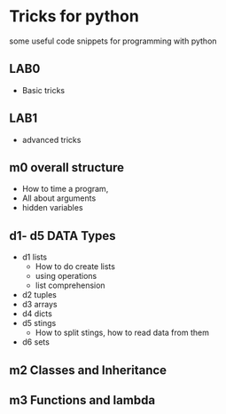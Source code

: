 # Tricks for python

some useful code snippets for programming with python

## LAB0
* Basic tricks
## LAB1
* advanced tricks

## m0 overall structure

* How to time a program,
* All about arguments
* hidden variables

## d1- d5 DATA Types
 
* d1 lists
    * How to do create lists
    * using operations
    * list comprehension  
* d2 tuples 
* d3 arrays
* d4 dicts 
* d5 stings
    * How to split stings, how to read data from them 
* d6 sets


## m2 Classes and Inheritance

## m3 Functions and lambda
